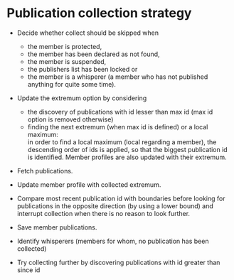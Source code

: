# Publication collection strategy

 - Decide whether collect should be skipped when
    - the member is protected,
    - the member has been declared as not found,
    - the member is suspended,
    - the publishers list has been locked or
    - the member is a whisperer
    (a member who has not published anything for quite some time).

 - Update the extremum option by considering
    - the discovery of publications with id lesser than max id
    (max id option is removed otherwise)
    - finding the next extremum (when max id is defined)
    or a local maximum:    
    in order to find a local maximum (local regarding a member),
    the descending order of ids is applied, so that the biggest
    publication id is identified.
    Member profiles are also updated with their extremum. 
    
 - Fetch publications.
 
 - Update member profile with collected extremum.
 
 - Compare most recent publication id with boundaries
 before looking for publications in the opposite direction
 (by using a lower bound) and interrupt collection 
 when there is no reason to look further. 
 
 - Save member publications.
 
 - Identify whisperers (members for whom, no publication has been collected)
 
 - Try collecting further by discovering publications
 with id greater than since id